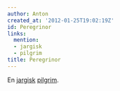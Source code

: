 ```yaml
---
author: Anton
created_at: '2012-01-25T19:02:19Z'
id: Peregrinor
links:
  mention:
  - jargisk
  - pilgrim
title: Peregrinor
---
```


En [jargisk][] [pilgrim].

  [jargisk]: jargisk
  [pilgrim]: pilgrim

